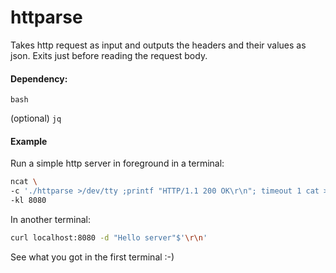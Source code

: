 # httparse

Takes http request as input and outputs the headers and their values as json. Exits just before reading the request body.

#### Dependency:

`bash`

(optional) `jq` 

#### Example

Run a simple http server in foreground in a terminal:

```bash
ncat \
-c './httparse >/dev/tty ;printf "HTTP/1.1 200 OK\r\n"; timeout 1 cat >/dev/tty' \
-kl 8080
```

In another terminal:

```bash
curl localhost:8080 -d "Hello server"$'\r\n'
```

See what you got in the first terminal :-)

